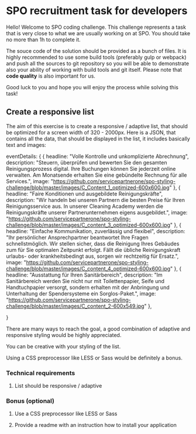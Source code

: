 # SPO recruitment task for developers

Hello! Welcome to SPO coding challenge.
This challenge represents a task that is very close to what we are usually working on at SPO.
You should take no more than 1h to complete it.

The souce code of the solution should be provided as a bunch of files. It is highly recommended to use some build tools (preferably gulp or webpack) and push all the sources to git repository so you will be able to demonstrate also your ability of working with build tools and git itself. Please note that **code quality** is also important for us.

Good luck to you and hope you will enjoy the process while solving this task!


## Create a responsive list

The aim of this exercise is to create a responsive / adaptive list, that should be optimized for a screen width of 320 - 2000px.
Here is a JSON, that contains all the data, that should be displayed in the list, it includes basically text and images:

eventDetails:
{
  {
    headline: "Volle Kontrolle und unkomplizierte Abrechnung",
    description: "Steuern, überprüfen und bewerten Sie den gesamten Reinigungsprozess digital. Ihre Buchungen können Sie jederzeit online verwalten. Am Monatsende erhalten Sie eine gebündelte Rechnung für alle Services.",
    image: "https://github.com/servicepartnerone/spo-styling-challenge/blob/master/images/C_Content_1_optimized-600x600.jpg"
  },
  {
    headline: "Faire Konditionen und ausgebildete Reinigungskräfte",
    description: "Wir handeln bei unseren Partnern die besten Preise für Ihren Reinigungsservice aus. In unserer Cleaning Academy werden die Reinigungskräfte unserer Partnerunternehmen eigens ausgebildet.",
    image: "https://github.com/servicepartnerone/spo-styling-challenge/blob/master/images/C_content_3_optimized-600x600.jpg"
  },
  {
    headline: "Einfache Kommunikation, zuverlässig und flexibel",
    description: "Ihr persönlicher Ansprechpartner beantwortet Ihre Fragen schnellstmöglich. Wir stellen sicher, dass die Reinigung Ihres Gebäudes zum für Sie optimalen Zeitpunkt erfolgt. Fällt die übliche Reinigungskraft urlaubs- oder krankheitsbedingt aus, sorgen wir rechtzeitig für Ersatz.",
    image: "https://github.com/servicepartnerone/spo-styling-challenge/blob/master/images/C_content_4_optimized-600x600.jpg"
  },
  {
    headline: "Ausstattung für Ihren Sanitärbereich",
    description: "Im Sanitärbereich werden Sie nicht nur mit Toilettenpapier, Seife und Handtuchpapier versorgt, sondern erhalten mit der Anbringung und Unterhaltung der Spendersysteme ein Sorglos-Paket.",
    image: "https://github.com/servicepartnerone/spo-styling-challenge/blob/master/images/C_content_2-600x549.jpg"
  },

}

There are many ways to reach the goal, a good combination of adaptive and responsive styling would be highly appreciated.

You can be creative with your styling of the list. 

Using a CSS preprocessor like LESS or Sass would be definitely a bonus.


### Technical requirements

1. List should be responsive / adaptive


### Bonus (optional)

1. Use a CSS preprocessor like LESS or Sass

2. Provide a readme with an instruction how to install your application

